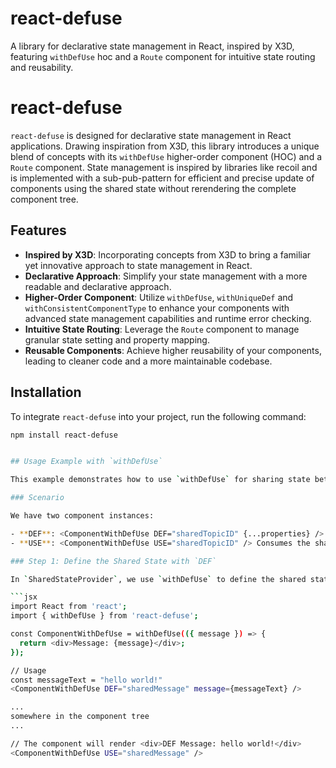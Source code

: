 # react-defuse
A library for declarative state management in React, inspired by X3D, featuring `withDefUse` hoc and a `Route` component for intuitive state routing and reusability.



# react-defuse

`react-defuse` is designed for declarative state management in React applications. Drawing inspiration from X3D, this library introduces a unique blend of concepts with its `withDefUse` higher-order component (HOC) and a `Route` component. State management is inspired by libraries like recoil and is implemented with a sub-pub-pattern for efficient and precise update of components using the shared state without rerendering the complete component tree.

## Features

- **Inspired by X3D**: Incorporating concepts from X3D to bring a familiar yet innovative approach to state management in React.
- **Declarative Approach**: Simplify your state management with a more readable and declarative approach.
- **Higher-Order Component**: Utilize `withDefUse`, `withUniqueDef` and `withConsistentComponentType` to enhance your components with advanced state management capabilities and runtime error checking.
- **Intuitive State Routing**: Leverage the `Route` component to manage granular state setting and property mapping.
- **Reusable Components**: Achieve higher reusability of your components, leading to cleaner code and a more maintainable codebase.


## Installation

To integrate `react-defuse` into your project, run the following command:

```bash
npm install react-defuse


## Usage Example with `withDefUse`

This example demonstrates how to use `withDefUse` for sharing state between components in a React application.

### Scenario

We have two component instances:

- **DEF**: <ComponentWithDefUse DEF="sharedTopicID" {...properties} /> Defines a shared state that inclused the properites defined by the interface of the component definition wrapped my the `withDefUse` hoc.
- **USE**: <ComponentWithDefUse USE="sharedTopicID" /> Consumes the shared state. properties defined on the consuming component will be ignored

### Step 1: Define the Shared State with `DEF`

In `SharedStateProvider`, we use `withDefUse` to define the shared state.

```jsx
import React from 'react';
import { withDefUse } from 'react-defuse';

const ComponentWithDefUse = withDefUse(({ message }) => {
  return <div>Message: {message}</div>;
});

// Usage
const messageText = "hello world!"
<ComponentWithDefUse DEF="sharedMessage" message={messageText} />

...
somewhere in the component tree
...

// The component will render <div>DEF Message: hello world!</div>
<ComponentWithDefUse USE="sharedMessage" />







